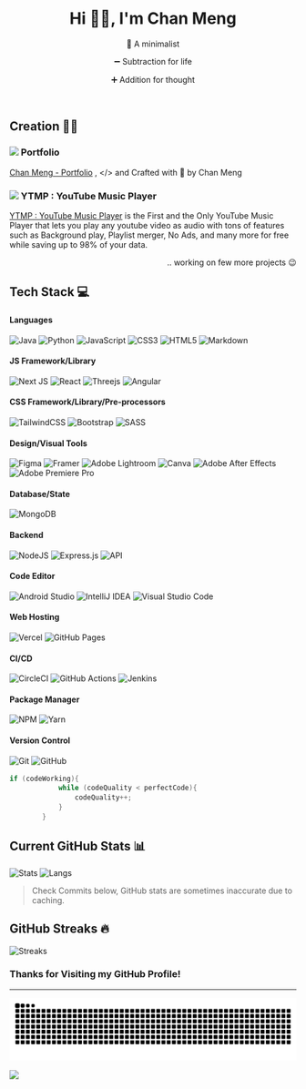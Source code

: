 <h1 align="center"> Hi 👋🏻, I'm Chan Meng </br> 
</h1>
<p align="center">🌿 A minimalist</p>
<p align="center">➖ Subtraction for life</p>
<p align="center">➕ Addition for thought</p>
<p align="center">
 <a href="https://www.chanmeng.live/" target="_blank"><img alt="" src="https://img.shields.io/badge/Portfolio-000?logo=vercel&logoColor=yellow&style=for-the-badge" style="vertical-align:center" /></a>
<a href="https://www.linkedin.com/in/chanmeng666/" target="_blank"><img alt="" src="https://img.shields.io/badge/LinkedIn-000?logo=linkedin&logoColor=0A66C2&style=for-the-badge" style="vertical-align:center" /></a>

## Creation 👩‍💻


### <img src="https://media.licdn.com/dms/image/D5622AQFyU1xtJ1rYOw/feedshare-shrink_800/0/1720436325373?e=1723680000&v=beta&t=pK4mzTJI-JH9YUDusFpIGkYoqAxt01pW3QKZZIOWrBI" width="16px" />  Portfolio 
[Chan Meng - Portfolio](https://www.chanmeng.live/) ,
</> and Crafted with 💛 by Chan Meng

### <img src="https://ytmp.itsvg.in/PicsArt_11-13-11.55.52.png" width="16px" />  YTMP : YouTube Music Player 
[YTMP : YouTube Music Player](https://ytmp.itsvg.in) is the First and the Only YouTube Music Player that lets you play any youtube video as audio with tons of features such as Background play, Playlist merger, No Ads, and many more for free while saving up to 98% of your data.

<p align="right">
.. working on few more projects 😉 </p>


## Tech Stack 💻
#### Languages
![Java](https://img.shields.io/badge/-Java-000?style=for-the-badge&logo=java)
![Python](https://img.shields.io/badge/python-3670A0?style=for-the-badge&logo=python&logoColor=ffdd54)
![JavaScript](https://img.shields.io/badge/-JavaScript-000?style=for-the-badge&logo=javascript)
![CSS3](https://img.shields.io/badge/-CSS3-000?style=for-the-badge&logo=css3)
![HTML5](https://img.shields.io/badge/-HTML5-000?style=for-the-badge&logo=html5)
![Markdown](https://img.shields.io/badge/-Markdown-000?style=for-the-badge&logo=markdown)


#### JS Framework/Library
![Next JS](https://img.shields.io/badge/-NextJS-000?style=for-the-badge&logo=next.js)
![React](https://img.shields.io/badge/-ReactJS-000?style=for-the-badge&logo=react)
![Threejs](https://img.shields.io/badge/-ThreeJS-000?style=for-the-badge&logo=three.js)
![Angular](https://img.shields.io/badge/-AngularJS-000?style=for-the-badge&logo=angular)


#### CSS Framework/Library/Pre-processors
![TailwindCSS](https://img.shields.io/badge/-TailwindCSS-000?style=for-the-badge&logo=tailwind-css)
![Bootstrap](https://img.shields.io/badge/-Bootstrap-000?style=for-the-badge&logo=bootstrap)
![SASS](https://img.shields.io/badge/-SASS-000?style=for-the-badge&logo=sass)

#### Design/Visual Tools
![Figma](https://img.shields.io/badge/-Figma-000?style=for-the-badge&logo=figma)
![Framer](https://img.shields.io/badge/-Framer-000?style=for-the-badge&logo=framer)
![Adobe Lightroom](https://img.shields.io/badge/-Adobe%20Lightroom-000?style=for-the-badge&logo=adobe%20lightroom)
![Canva](https://img.shields.io/badge/-Canva-000?style=for-the-badge&logo=canva)
![Adobe After Effects](https://img.shields.io/badge/-Adobe%20After%20Effects-000?style=for-the-badge&logo=Adobe%20After%20Effects&logoColor=white)
![Adobe Premiere Pro](https://img.shields.io/badge/Adobe%20Premiere%20Pro-000?style=for-the-badge&logo=Adobe%20Premiere%20Pro&logoColor=white)

#### Database/State
![MongoDB](https://img.shields.io/badge/-MongoDB-000?style=for-the-badge&logo=mongodb)

#### Backend
![NodeJS](https://img.shields.io/badge/-NodeJS-000?style=for-the-badge&logo=node.js&logoColor=pink)
![Express.js](https://img.shields.io/badge/-ExpressJS-000?style=for-the-badge&logo=express)
![API](https://img.shields.io/badge/-API-000?style=for-the-badge&logo=fastapi)

#### Code Editor
![Android Studio](https://img.shields.io/badge/Android%20Studio-3DDC84.svg?style=for-the-badge&logo=android-studio&logoColor=white)
![IntelliJ IDEA](https://img.shields.io/badge/IntelliJIDEA-000000.svg?style=for-the-badge&logo=intellij-idea&logoColor=white)
![Visual Studio Code](https://img.shields.io/badge/Visual%20Studio%20Code-0078d7.svg?style=for-the-badge&logo=visual-studio-code&logoColor=white)

#### Web Hosting
![Vercel](https://img.shields.io/badge/-Vercel-000?style=for-the-badge&logo=vercel)
![GitHub Pages](https://img.shields.io/badge/-GitHub%20Pages-000?style=for-the-badge&logo=github)

#### CI/CD
![CircleCI](https://img.shields.io/badge/-circle%20ci-000?style=for-the-badge&logo=circleci)
![GitHub Actions](https://img.shields.io/badge/-github%20actions-000?style=for-the-badge&logo=githubactions)
![Jenkins](https://img.shields.io/badge/-jenkins-000?style=for-the-badge&logo=jenkins)

#### Package Manager
![NPM](https://img.shields.io/badge/-NPM-000?style=for-the-badge&logo=npm)
![Yarn](https://img.shields.io/badge/-yarn-000?style=for-the-badge&logo=yarn)

#### Version Control
![Git](https://img.shields.io/badge/-Git-000?style=for-the-badge&logo=git)
![GitHub](https://img.shields.io/badge/-GitHub-000?style=for-the-badge&logo=github)

``` java
if (codeWorking){
            while (codeQuality < perfectCode){
                codeQuality++;
            }
        }
```

## Current GitHub Stats 📊
![Stats](https://github-readme-stats.vercel.app/api?username=vishwagauravin&show_icons=true&hide_border=false&theme=jolly&count_private=true&include_all_commits=true)
![Langs](https://github-readme-stats.vercel.app/api/top-langs/?username=vishwagauravin&show_icons=true&hide_border=false&theme=jolly&count_private=true&include_all_commits=true&layout=compact)
> Check Commits below, GitHub stats are sometimes inaccurate due to caching.

## GitHub Streaks 🔥
![Streaks](http://github-readme-streak-stats.herokuapp.com?user=VishwaGauravIn&theme=jolly&date_format=j%20M%5B%20Y%5D)

### Thanks for Visiting my GitHub Profile!

---
<p align="center">
<img src="https://github.com/VishwaGauravIn/VishwaGauravIn/blob/output/github-contribution-grid-snake.svg">
</p>

[![](https://visitcount.itsvg.in/api?id=ChanMeng666&label=Profile%20Views&pretty=true)](https://visitcount.itsvg.in)
